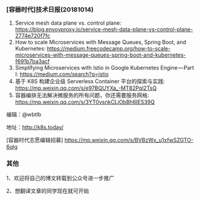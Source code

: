 ### [容器时代]技术日报(20181014)

1. Service mesh data plane vs. control plane: <https://blog.envoyproxy.io/service-mesh-data-plane-vs-control-plane-2774e720f7fc>
2. How to scale Microservices with Message Queues, Spring Boot, and Kubernetes: <https://medium.freecodecamp.org/how-to-scale-microservices-with-message-queues-spring-boot-and-kubernetes-f691b7ba3acf>
3. Simplifying Microservices with Istio in Google Kubernetes Engine — Part I: <https://medium.com/search?q=istio>
4. 基于 K8S 构建企业级 Serverless Container 平台的探索与实践: <https://mp.weixin.qq.com/s/e97BQUYXa_-MT82Pql2TsQ> 
5. 容器编排无法解决微服务的所有问题，你还需要服务网格: <https://mp.weixin.qq.com/s/3YT0vsnkCLjObBh6IES39Q>

编辑：@wbtlb

地址：<http://k8s.today/>

[容器时代志愿编辑招募] <https://mp.weixin.qq.com/s/BVBzWx_u1xfwSZGTO-6qlg>

### 其他

1、欢迎将自己的博文转载到公众号进一步推广

2、想翻译文章的同学现在就可开始
